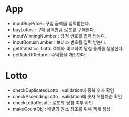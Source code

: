 # App

- inputBuyPrice : 구입 금액을 입력받는다.
- buyLottos : 구매 금액만큼 로또를 구매한다.
- inputWinningNumber : 당첨 번호를 입력 받는다.
- inputBonusNumber : 보너스 번호를 입력 받는다.
- getStatistics: Lotto 객체와 비교하여 당첨 통계를 생성한다.
- getRateOfReturn : 수익률을 계산한다.

# Lotto

- checkDuplicatedLotto : validation에 중복 숫자 확인
- checkAscendingLotto : validation에 숫자 오름차순 확인
- checkLottoResult : 로또의 당첨 여부 확인
- makeCountObj : 배열의 원소 참조를 위해 객체 생성
